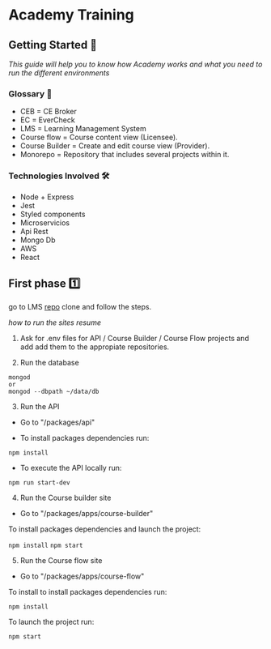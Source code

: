 # Academy Training

## Getting Started 🚀

_This guide will help you to know how Academy works and what you need to run the different environments_

### Glossary 📓

* CEB = CE Broker
* EC = EverCheck
* LMS = Learning Management System
* Course flow = Course content view (Licensee).
* Course Builder = Create and edit course view (Provider).
* Monorepo = Repository that includes several projects within it.

### Technologies Involved 🛠️

* Node + Express
* Jest
* Styled components
* Microservicios
* Api Rest
* Mongo Db
* AWS
* React

## First phase 1️⃣

go to LMS [repo](https://github.com/cebroker/lms) clone and follow the steps.

_how to run the sites resume_

1. Ask for .env files for API / Course Builder / Course Flow projects and add add them to the appropiate repositories.

2. Run the database

```
mongod
or
mongod --dbpath ~/data/db
```

3. Run the API

* Go to "/packages/api"

* To install packages dependencies run:
```
npm install
``` 

* To execute the API locally run:
```
npm run start-dev
```

4. Run the Course builder site

* Go to "/packages/apps/course-builder"

To install packages dependencies and launch the project:

```npm install```
```npm start```

5. Run the Course flow site

* Go to "/packages/apps/course-flow"

To install to install packages dependencies run:

```npm install```

To launch the project run:

```npm start```


